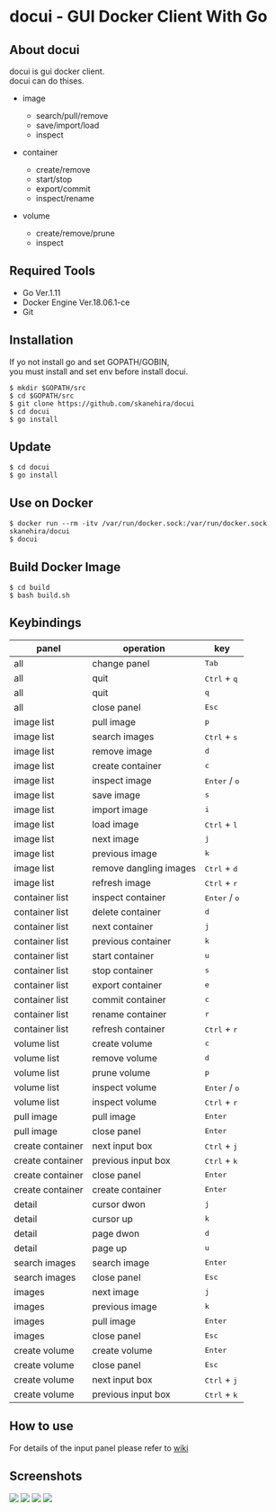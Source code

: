 # docui - GUI Docker Client With Go

## About docui
docui is gui docker client.  
docui can do thises.

- image
    - search/pull/remove
    - save/import/load
    - inspect

- container
    - create/remove
    - start/stop
    - export/commit
    - inspect/rename

- volume
    - create/remove/prune
    - inspect

## Required Tools
- Go Ver.1.11
- Docker Engine Ver.18.06.1-ce
- Git

## Installation
If yo not install go and set GOPATH/GOBIN,  
you must install and set env before install docui.

```
$ mkdir $GOPATH/src
$ cd $GOPATH/src
$ git clone https://github.com/skanehira/docui
$ cd docui
$ go install
```

## Update
```
$ cd docui
$ go install
```

## Use on Docker
```
$ docker run --rm -itv /var/run/docker.sock:/var/run/docker.sock skanehira/docui
$ docui
```

## Build Docker Image
```
$ cd build
$ bash build.sh
```

## Keybindings
| panel            | operation              | key                             |
|------------------|------------------------|---------------------------------|
| all              | change panel           | <kbd>Tab</kbd>                  |
| all              | quit                   | <kbd>Ctrl</kbd> + <kbd>q</kbd>  |
| all              | quit                   | <kbd>q</kbd>                    |
| all              | close panel            | <kbd>Esc</kbd>                  |
| image list       | pull image             | <kbd>p</kbd>                    |
| image list       | search images          | <kbd>Ctrl</kbd> + <kbd>s</kbd>  |
| image list       | remove image           | <kbd>d</kbd>                    |
| image list       | create container       | <kbd>c</kbd>                    |
| image list       | inspect image          | <kbd>Enter</kbd> / <kbd>o</kbd> |
| image list       | save image             | <kbd>s</kbd>                    |
| image list       | import image           | <kbd>i</kbd>                    |
| image list       | load image             | <kbd>Ctrl</kbd> + <kbd>l</kbd>  |
| image list       | next image             | <kbd>j</kbd>                    |
| image list       | previous image         | <kbd>k</kbd>                    |
| image list       | remove dangling images | <kbd>Ctrl</kbd> + <kbd>d</kbd>  |
| image list       | refresh image          | <kbd>Ctrl</kbd> + <kbd>r</kbd>  |
| container list   | inspect container      | <kbd>Enter</kbd> / <kbd>o</kbd> |
| container list   | delete container       | <kbd>d</kbd>                    |
| container list   | next container         | <kbd>j</kbd>                    |
| container list   | previous container     | <kbd>k</kbd>                    |
| container list   | start container        | <kbd>u</kbd>                    |
| container list   | stop container         | <kbd>s</kbd>                    |
| container list   | export container       | <kbd>e</kbd>                    |
| container list   | commit container       | <kbd>c</kbd>                    |
| container list   | rename container       | <kbd>r</kbd>                    |
| container list   | refresh container      | <kbd>Ctrl</kbd> + <kbd>r</kbd>  |
| volume list      | create volume          | <kbd>c</kbd>                    |
| volume list      | remove volume          | <kbd>d</kbd>                    |
| volume list      | prune volume           | <kbd>p</kbd>                    |
| volume list      | inspect volume         | <kbd>Enter</kbd> / <kbd>o</kbd> |
| volume list      | inspect volume         | <kbd>Ctrl</kbd> + <kbd>r</kbd>  |
| pull image       | pull image             | <kbd>Enter</kbd>                |
| pull image       | close panel            | <kbd>Enter</kbd>                |
| create container | next input box         | <kbd>Ctrl</kbd> + <kbd>j</kbd>  |
| create container | previous input box     | <kbd>Ctrl</kbd> + <kbd>k</kbd>  |
| create container | close panel            | <kbd>Enter</kbd>                |
| create container | create container       | <kbd>Enter</kbd>                |
| detail           | cursor dwon            | <kbd>j</kbd>                    |
| detail           | cursor up              | <kbd>k</kbd>                    |
| detail           | page dwon              | <kbd>d</kbd>                    |
| detail           | page up                | <kbd>u</kbd>                    |
| search images    | search image           | <kbd>Enter</kbd>                |
| search images    | close panel            | <kbd>Esc</kbd>                  |
| images           | next image             | <kbd>j</kbd>                    |
| images           | previous image         | <kbd>k</kbd>                    |
| images           | pull image             | <kbd>Enter</kbd>                |
| images           | close panel            | <kbd>Esc</kbd>                  |
| create volume    | create volume          | <kbd>Enter</kbd>                |
| create volume    | close panel            | <kbd>Esc</kbd>                  |
| create volume    | next input box         | <kbd>Ctrl</kbd> + <kbd>j</kbd>  |
| create volume    | previous input box     | <kbd>Ctrl</kbd> + <kbd>k</kbd>  |


## How to use
For details of the input panel please refer to [wiki](https://github.com/skanehira/docui/blob/master/wiki.md)

## Screenshots

![](https://github.com/skanehira/docui/blob/images/images/s1.png)
![](https://github.com/skanehira/docui/blob/images/images/s2.png)
![](https://github.com/skanehira/docui/blob/images/images/s3.png)
![](https://github.com/skanehira/docui/blob/images/images/s4.png)
